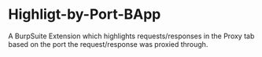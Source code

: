 # Highligt-by-Port-BApp
A BurpSuite Extension which highlights requests/responses in the Proxy tab based on the port the request/response was proxied through.
